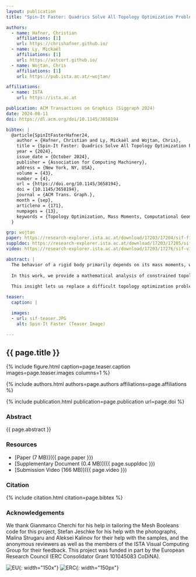 ```yaml
---
layout: publication
title: "Spin-It Faster: Quadrics Solve All Topology Optimization Problems That Depend Only On Mass Moments"

authors:
  - name: Hafner, Christian
    affiliations: [1]
    url: https://chrishafner.github.io/
  - name: Ly, Mickaël
    affiliations: [1]
    url: https://astcort.github.io/
  - name: Wojtan, Chris
    affiliations: [1]
    url: https://pub.ista.ac.at/~wojtan/

affiliations:
  - name: ISTA
    url: https://ista.ac.at

publication: ACM Transactions on Graphics (Siggraph 2024)
date: 2024-08-11
doi: https://dl.acm.org/doi/10.1145/3658194

bibtex: |
  @article{SpinItFasterHafner24,
    author = {Hafner, Christian and Ly, Mickaël and Wojtan, Chris},
    title = {Spin-It Faster: Quadrics Solve All Topology Optimization Problems That Depend Only On Mass Moments},
    year = {2024},
    issue_date = {October 2024},
    publisher = {Association for Computing Machinery},
    address = {New York, NY, USA},
    volume = {43},
    number = {4},
    url = {https://doi.org/10.1145/3658194},
    doi = {10.1145/3658194},
    journal = {ACM Trans. Graph.},
    month = {sep},
    articleno = {171},
    numpages = {13},
    keywords = {Topology Optimization, Mass Moments, Computational Geometry}
  }

grp: wojtan
paper: https://research-explorer.ista.ac.at/download/17203/17204/sif-final.pdf
suppldoc: https://research-explorer.ista.ac.at/download/17203/17205/sif-supp-final.pdf
video: https://research-explorer.ista.ac.at/download/17203/17276/sif-video-final.mp4

abstract: |
  The behavior of a rigid body primarily depends on its mass moments, which consist of the mass, center of mass, and moments of inertia. It is possible to manipulate these quantities without altering the geometric appearance of an object by introducing cavities in its interior. Algorithms that find cavities of suitable shapes and sizes have enabled the computational design of spinning tops, yo-yos, wheels, buoys, and statically balanced objects. Previous work is based, for example, on topology optimization on voxel grids, which introduces a large number of optimization variables and box constraints, or offset surface computation, which cannot guarantee that solutions to a feasible problem will always be found.
  
  In this work, we provide a mathematical analysis of constrained topology optimization problems that depend only on mass moments. This class of problems covers, among others, all applications mentioned above. Our main result is to show that no matter the outer shape of the rigid body to be optimized or the optimization objective and constraints considered, the optimal solution always features a quadric-shaped interface between material and cavities. This proves that optimal interfaces are always ellipsoids, hyperboloids, paraboloids, or one of a few degenerate cases, such as planes.
  
  This insight lets us replace a difficult topology optimization problem with a provably equivalent non-linear equation system in a small number (<10) of variables, which represent the coefficients of the quadric. This system can be solved in a few seconds for most examples, provides insights into the geometric structure of many specific applications, and lets us describe their solution properties. Finally, our method integrates seamlessly into modern fabrication workflows because our solutions are analytical surfaces that are native to the CAD domain.

teaser:
  caption: |

  images:
  - url: sif-teaser.JPG
    alt: Spin-It Faster (Teaser Image)

---
```


## {{ page.title }}

{% include figure.html caption=page.teaser.caption images=page.teaser.images columns=1 %}

{% include authors.html authors=page.authors affiliations=page.affiliations %}

{% include publication.html publication=page.publication url=page.doi %}

### Abstract

{{ page.abstract }}

### Resources

* [Paper (7 MB)]({{ page.paper }})
* [Supplementary Document (0.4 MB)]({{ page.suppldoc }})
* [Submission Video (166 MB)]({{ page.video }})

### Citation

{% include citation.html citation=page.bibtex %}

### Acknowledgements
We thank Gianmarco Cherchi for his help in tailoring the Mesh Booleans code for this project, Stefan Jeschke for his help with the photographs, Malina Strugaru and Aleksei Kalinov for their help with the samples, and the anonymous reviewers as well as the members of the ISTA Visual Computing Group for their feedback. This project was funded in part by the European Research Council (ERC Consolidator Grant 101045083 CoDiNA).

![EU](flag_yellow_low.jpg){: width="150x"}
![ERC](LOGO-ERC.jpg){: width="150px"}
